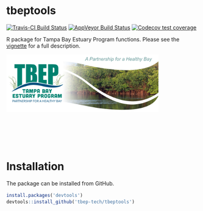 
# tbeptools

[![Travis-CI Build
Status](https://travis-ci.org/tbep-tech/tbeptools.svg?branch=master)](https://travis-ci.org/tbep-tech/tbeptools)
[![AppVeyor Build
Status](https://ci.appveyor.com/api/projects/status/github/tbep-tech/tbeptools?branch=master&svg=true)](https://ci.appveyor.com/project/tbep-tech/tbeptools)
[![Codecov test
coverage](https://codecov.io/gh/tbep-tech/tbeptools/branch/master/graph/badge.svg)](https://codecov.io/gh/tbep-tech/tbeptools?branch=master)

R package for Tampa Bay Estuary Program functions. Please see the
[vignette](file:///T:/04_STAFF/MARCUS/03_GIT/tbeptools/docs/articles/intro.html)
for a full description.

<img src="man/figures/tbep_logo.png" align="left" width="400"/>
<br></br> <br></br> <br></br> <br></br> <br></br> <br></br> <br></br>

# Installation

The package can be installed from GitHub.

``` r
install.packages('devtools')
devtools::install_github('tbep-tech/tbeptools')
```

